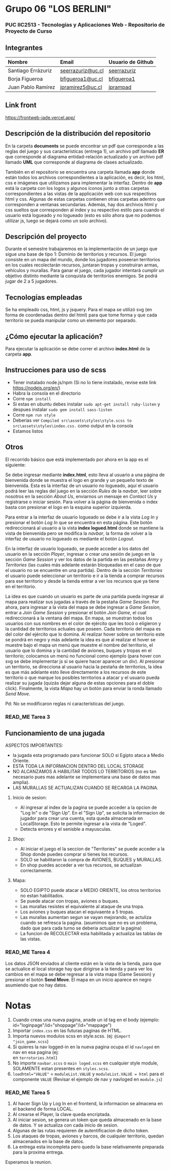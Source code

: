 # Grupo 06 "LOS BERLINI"
### PUC IIC2513 - Tecnologías y Aplicaciones Web - Repositorio de Proyecto de Curso
## Integrantes

| Nombre                | Email       | Usuario de Github |
|:--------------------- |:-------------|:-------------|
| Santiago Errázuriz | seerrazuriz@uc.cl | [seerrazuriz](https://www.github.com/seerrazuriz) |
| Borja Figueroa | bfigueroa1@uc.cl | [bfigueroa1](https://www.github.com/bfigueroa1) |
| Juan Pablo Ramírez | jpramirez5@uc.cl | [jprampad](https://www.github.com/jprampad) |

## Link front

https://frontweb-jade.vercel.app/

## Descripción de la distribución del repositorio
En la carpeta __documents__ se puede encontrar un pdf que corresponde a las reglas del juego y sus características (entrega 1), un archivo pdf llamado __ER__ que corresponde al diagrama entidad-relación actualizado y un archivo pdf llamado __UML__ que corresponde al diagrama de clases actualizado.

También en el repositorio se encuentra una carpeta llamada __app__ donde están todos los archivos correspondientes a la aplicación, es decir, los html, css e imágenes que utilizamos para implementar la interfaz. Dentro de __app__ está la carpeta con los logos y algunos íconos junto a otras carpetas correspondientes a las vistas de la applicación web con sus respectivos html y css. Algunas de estas carpetas contienen otras carpetas adentro que corresponden a ventanas secundarias. Además, hay dos archivos html y css sueltos que corresponden al index y su respectivo estilo para cuando el usuario está logueado y no logueado (esto es sólo ahora que no podemos utilizar js, luego se dejará como un solo archivo).

## Descripción del proyecto
Durante el semestre trabajaremos en la implementación de un juego que sigue una base de tipo 1: Dominio de territorios y recursos. El juego consiste en un mapa del mundo, donde los jugadores poseeran territorios en los cuales recolectarán recursos, juntaran tropas y construiran armas, vehículos y murallas. Para ganar el juego, cada jugador intentará cumplir un objetivo distinto mediante la conquista de territorios enemigos. Se podrá jugar de 2 a 5 jugadores.

## Tecnologías empleadas
Se ha empleado css, html, js y jsquery. Para el mapa se utilizó svg (en forma de coordenadas dentro del html) para que tome forma y que cada territorio se pueda manipular como un elemento por separado.

## ¿Cómo ejecutar la aplicación?
Para ejecutar la aplicación se debe correr el archivo __index.html__ de la carpeta __app__.

## Instrucciones para uso de scss

- Tener instalado node.js/npm (Si no lo tiene instalado, revise este link https://nodejs.org/en/)
- Habra la consola en el directorio 
- Corre `npm install`
- Si estas en ubuntu debes instalar `sudo apt-get install ruby-listen` y despues instalar `sudo gem install sass-listen`
- Corre `npm run style`
- Deberias ver `Compiled src\assets\styles\style.scss to src\assets\styles\index.css.` como output en la consola
- Estamos listos

## Otros
El recorrido básico que está implementado por ahora en la app es el siguiente:

Se debe ingresar mediante __index.html__, esto lleva al usuario a una página de bienvenida donde se muestra el logo en grande y un pequeño texto de bienvenida. Esta es la interfaz de un usuario no logueado, aquí el usuario podrá leer las reglas del juego en la sección _Rules_ de la _navbar_, leer sobre nosotros en la sección _About Us_, enviarnos un mensaje en _Contact Us_ y registrarse o iniciar sesión. Para volver a la página de bienvenida o index basta con presionar el logo en la esquina superior izquierda.

Para entrar a la interfaz de usuario logueado se debe ir a la vista _Log In_ y presionar el botón _Log In_ que se encuentra en esta página. Este botón redireccionará al usuario a la vista __index logued.html__ donde se mantiene la vista de bienvenida pero se modifica la _navbar_, la forma de volver a la interfaz de usuario no logueado es mediante el botón _Logout_.

En la interfaz de usuario logueado, se puede acceder a los datos del usuario en la sección _Player_, ingresar o crear una sesión de juego en la sección _Game Session_ y ver los datos de la partida en las pestañas _Army_ y _Territories_ (las cuales más adelante
estarán bloqueadas en el caso de que el usuario no se encuentre en una partida). Dentro de la sección _Territories_ el usuario puede seleccionar un territorio e ir a la tienda a comprar recursos para ese territorio y desde la tienda entrar a ver los recursos que ya tiene en el territorio.

La idea es que cuando un usuario es parte de una partida pueda ingresar al mapa para realizar sus jugadas a través de la pestaña _Game Session_. Por ahora, para ingresar a la vista del mapa se debe ingresar a _Game Session_, entrar a _Join Game Session_ y presionar el botón _Join Game_, el cual redireccionará a la ventana del mapa. En mapa, se muestran todos los usuarios con sus nombres en el color de ejército que les tocó o eligieron y la cantidad de territorios actuales que poseen. Cada territorio del mapa es del color del ejército que lo domina. Al realizar hover sobre un territorio este se pondrá en negro y más adelante la idea es que al realizar el hover se muestre bajo el mapa un menú que muestre el nombre del territorio, el usuario que lo domina y la cantidad de aviones, buques y tropas en el territorio; colocamos un menú no funcional como ejemplo (para hover con svg se debe implementar js si se quiere hacer aparecer un div). Al presionar un territorio, se direcciona al usuario hacia la pestaña de territorios, la idea es que más adelante esto lleve directamente a los recursos de este territorio o que marque los posibles territorios a atacar y el usuario pueda realizar su jugada (quizás dejar alguna de estas opciones para el doble click). Finalmente, la vista _Mapa_ hay un botón para enviar la ronda llamado _Send Move_.

Pd: No se modificaron reglas ni características del juego. 

### READ_ME Tarea 3

## Funcionamiento de una jugada

ASPECTOS IMPORTANTES: 
- la jugada esta programado para funcionar SOLO si Egipto ataca a Medio Oriente. 
- ESTA TODA LA INFORMACION DENTRO DEL LOCAL STORAGE
- NO ALCANZAMOS A HABILITAR TODOS LO TERRITORIOS (no es tan necesario pues mas adelante se implementara una base de datos mas amplia).
- LAS MURALLAS SE ACTUALIZAN CUANDO SE RECARGA LA PAGINA.

1) Inicio de sesion: 
   - Al ingresar al index de la pagina se puede acceder a la opcion de "Log In" o de "Sign Up". En el "Sign Up", se solicita la informacion de jugador para crear una cuenta, esta queda almacenada en LocalStorage. Esto te permite ingresar a la vista de "Loged". 
   - Detecta errores y el senisble a mayusculas.

2) Shop: 
   - Al iniciar el juego el la seccion de "Territories" se puede acceder a la Shop donde puedes comprar si tienes los recursos. 
   - SOLO se habilitaron la compra de AVIONES, BUQUES y MURALLAS. 
   - En shop puedes acceder a ver tus recursos, se actualizan correctamente.

3) Mapa:
   - SOLO EGIPTO puede atacar a MEDIO ORIENTE, los otros territorios no estan habilitados.
   - Se puede atacar con tropas, aviones o buques.
   - Las murallas resistes el equivalente al ataque de una tropa.
   - Los aviones y buques atacan el equivaente a 5 tropas.
   - Las murallas aumentan segun se vayan mejorando, se actuliza cuando se refresca la pagina. (asumimos que no es un problema, dado que para cada turno se deberia actualizar la pagina)
   - La funcion de RECOLECTAR esta habilitada y actualiza las tablas de las vistas.

### READ_ME Tarea 4
   Los datos JSON enviados al cliente están en la vista de la tienda, para que se actualice el local storage hay que dirigirse a la tienda y para ver los cambios en el mapa se debe regresar a la vista mapa (Game Session) y presionar el botón __Send Move__. El mapa en un inicio aparece en negro asumiendo que no hay datos.

# Notas
1. Cuando creas una nueva pagina, anade un id tag en el body (ejemplo: id="loginpage"/id="shoppage"/id="mappage")
2. Importar `index.css` en las futuras paginas de HTML.
3. Importa nuevos modulos scss en style.scss. (ej: `@import "join_game.scss`)
4. Si quieres la nav logged-in en la nueva pagina ocupa el id `navloged` en nav en esa pagina  (ej: <nav class="navbar"  id="navloged"> en `terrotories.html`)
5. No importe `navbar.scss` o `main loged.scss` en cualquier style module, SOLAMENTE estan presentes en `styles.scss`.
6. `loadhtml="VALUE"` = `moduleList.VALUE` y `moduleList.VALUE = html` para el componente `VALUE` (Revisar el ejemplo de nav y navloged en `module.js`)


### READ_ME Tarea 5

1. Al hacer Sign Up y Log In en el frontend, la informacion se almacena en el backend de forma LOCAL.
2. Al crearse el Player, la clave queda encriptada.
3. Al iniciar sesion, se genera un token que queda almacenado en la base de datos. Y se actualiza con cada inicio de sesion. 
4. Algunas de las rutas requieren de autentificacion de dicho token.
5. Los ataques de tropas, aviones y barcos, de cualquier territorio, quedan almacenados en la base de datos.
6. La entrega esta incompleta pero quedo la base relativamente preparada para la proxima entrega.

Esperamos la reunion.




